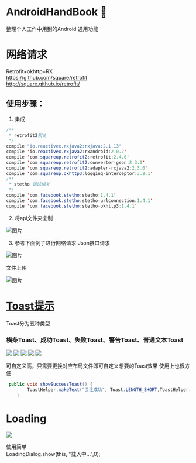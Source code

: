 # AndroidHandBook :snail:
整理个人工作中用到的Android 通用功能

# 网络请求
Retrofit+okhttp+RX  
https://github.com/square/retrofit  
http://square.github.io/retrofit/  
## 使用步骤：
1. 集成
``` java
/**
 * retrofit2相关
 */
compile "io.reactivex.rxjava2:rxjava:2.1.13"
compile 'io.reactivex.rxjava2:rxandroid:2.0.2'
compile 'com.squareup.retrofit2:retrofit:2.4.0'
compile 'com.squareup.retrofit2:converter-gson:2.3.0'
compile 'com.squareup.retrofit2:adapter-rxjava2:2.3.0'
compile 'com.squareup.okhttp3:logging-interceptor:3.8.1'
/**
 * stetho 调试相关
 */
compile 'com.facebook.stetho:stetho:1.4.1'
compile 'com.facebook.stetho:stetho-urlconnection:1.4.1'
compile 'com.facebook.stetho:stetho-okhttp3:1.4.1'
``` 

2. 将api文件夹复制  

![图片](https://images-cdn.shimo.im/TVP1azpTmBwbp0mZ/image.png)

3. 参考下面例子进行网络请求
Json接口请求  

![图片](https://images-cdn.shimo.im/qViUTzcxc5YOD5Bq/carbon.png)

文件上传

![图片](https://images-cdn.shimo.im/SKCx8seI2yoBJiQ7/carbon_1_.png)

# [Toast提示](https://github.com/fuhongliang/AndroidHandBook/tree/master/app/src/main/java/com/fuhl/androidhandbook/toast)
Toast分为五种类型
### 横条Toast、成功Toast、失败Toast、警告Toast、普通文本Toast  

![](./pic/h_toast.gif) ![](./pic/success_toast.gif) ![](./pic/fail_toast.gif) ![](./pic/warn_toast.gif) ![](./pic/txt_toast.gif)  

可自定义高，只需要更换对应布局文件即可自定义想要的Toast效果
使用上也很方便  

``` java
 public void showSuccessToast() {
        ToastHelper.makeText("关注成功", Toast.LENGTH_SHORT,ToastHelper.SUCCESSWITHICONTOAST).show();
    }
 ``` 
 # Loading
 ![](./pic/loading.gif) 
 
 使用简单  
 LoadingDialog.show(this, "载入中...",0);


